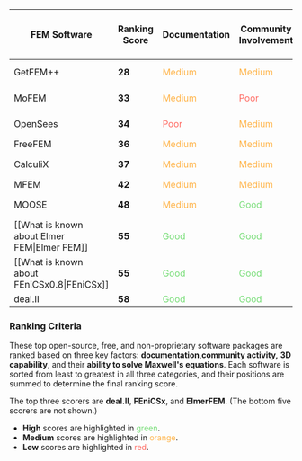 
| FEM Software                                 | Ranking Score | Documentation                             | Community Involvement                     | 3D Capabilities                           | Maxwell's Equations Capabilities          | Update Frequency                                 | Ease of Installation on Windows              | Has GUI                                | Language    |
| -------------------------------------------- | ------------- | ----------------------------------------- | ----------------------------------------- | ----------------------------------------- | ----------------------------------------- | ------------------------------------------------ | -------------------------------------------- | -------------------------------------- | ----------- |
| GetFEM++                                     | **28**        | <span style="color:#ffb347">Medium</span> | <span style="color:#ffb347">Medium</span> | <span style="color:#ff6961">Poor</span>   | <span style="color:#ffb347">Medium</span> | <span style="color:#ffb347">Less Frequent</span> | <span style="color:#ff6961">Difficult</span> | <span style="color:#ff6961">No</span>  | C++         |
| MoFEM                                        | **33**        | <span style="color:#ffb347">Medium</span> | <span style="color:#ff6961">Poor</span>   | <span style="color:#ffb347">Medium</span> | <span style="color:#77dd77">Good</span>   | <span style="color:#ffb347">Less Frequent</span> | <span style="color:#ff6961">Difficult</span> | <span style="color:#ff6961">No</span>  | C++         |
| OpenSees                                     | **34**        | <span style="color:#ff6961">Poor</span>   | <span style="color:#ffb347">Medium</span> | <span style="color:#ff6961">Poor</span>   | <span style="color:#ff6961">Poor</span>   | <span style="color:#ffb347">Less Frequent</span> | <span style="color:#77dd77">Easy</span>      | <span style="color:#ff6961">No</span>  | C++         |
| FreeFEM                                      | **36**        | <span style="color:#ffb347">Medium</span> | <span style="color:#ffb347">Medium</span> | <span style="color:#ffb347">Medium</span> | <span style="color:#ffb347">Medium</span> | <span style="color:#77dd77">Frequent</span>      | <span style="color:#77dd77">Easy</span>      | <span style="color:#77dd77">Yes</span> | C++         |
| CalculiX                                     | **37**        | <span style="color:#ffb347">Medium</span> | <span style="color:#ffb347">Medium</span> | <span style="color:#77dd77">Good</span>   | <span style="color:#ff6961">Poor</span>   | <span style="color:#ffb347">Less Frequent</span> | <span style="color:#77dd77">Easy</span>      | <span style="color:#ff6961">No</span>  | C           |
| MFEM                                         | **42**        | <span style="color:#ffb347">Medium</span> | <span style="color:#ffb347">Medium</span> | <span style="color:#77dd77">Good</span>   | <span style="color:#77dd77">Good</span>   | <span style="color:#77dd77">Frequent</span>      | <span style="color:#77dd77">Easy</span>      | <span style="color:#ff6961">No</span>  | C++         |
| MOOSE                                        | **48**        | <span style="color:#ffb347">Medium</span> | <span style="color:#77dd77">Good</span>   | <span style="color:#77dd77">Good</span>   | <span style="color:#ffb347">Medium</span> | <span style="color:#ffb347">Less Frequent</span> | <span style="color:#77dd77">Easy</span>      | <span style="color:#77dd77">Yes</span> | C++         |
| [[What is known about Elmer FEM\|Elmer FEM]] | **55**        | <span style="color:#77dd77">Good</span>   | <span style="color:#77dd77">Good</span>   | <span style="color:#77dd77">Good</span>   | <span style="color:#77dd77">Good</span>   | <span style="color:#77dd77">Frequent</span>      | <span style="color:#77dd77">Easy</span>      | <span style="color:#77dd77">Yes</span> | ElmerScript |
| [[What is known about FEniCSx0.8\|FEniCSx]]  | **55**        | <span style="color:#77dd77">Good</span>   | <span style="color:#77dd77">Good</span>   | <span style="color:#77dd77">Good</span>   | <span style="color:#77dd77">Good</span>   | <span style="color:#77dd77">Frequent</span>      | <span style="color:#ff6961">Difficult</span> | <span style="color:#ff6961">No</span>  | Python      |
| deal.II                                      | **58**        | <span style="color:#77dd77">Good</span>   | <span style="color:#77dd77">Good</span>   | <span style="color:#77dd77">Good</span>   | <span style="color:#77dd77">Good</span>   | <span style="color:#77dd77">Frequent</span>      | <span style="color:#ff6961">Difficult</span> | <span style="color:#ff6961">No</span>  | C++         |

### Ranking Criteria
These top open-source, free, and non-proprietary software packages are ranked based on three key factors: **documentation**,**community activity,** **3D capability**, and their **ability to solve Maxwell's equations**. Each software is sorted from least to greatest in all three categories, and their positions are summed to determine the final ranking score.

The top three scorers are **deal.II**, **FEniCSx**, and **ElmerFEM**. (The bottom five scorers are not shown.)

- **High** scores are highlighted in <span style="color:#77dd77">green</span>.
- **Medium** scores are highlighted in <span style="color:#ffb347">orange</span>.
- **Low** scores are highlighted in <span style="color:#ff6961">red</span>.
